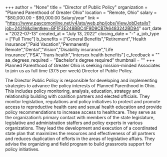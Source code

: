 +++
author = "None"
title = "Director of Public Policy"
organization = "Planned Parenthood of Greater Ohio"
location = "Remote, Ohio"
salary = "$80,000.00 - $90,000.00 Salary/year"
link = "https://www.paycomonline.net/v4/ats/web.php/jobs/ViewJobDetails?job=24316&clientkey=BF1F3E248BBC4F9D9CB7A6483242BD94"
sort_date = "2022-07-13"
created_at = "July 13, 2022"
closing_date = "-"
a_job_type = ["Full Time"]
b_benefits = ["General Benefits","Retirement","Health Insurance","Paid Vacation","Permanently Remote","Dental","Vision","Disability insurance","Life insurance","FSA","Trans health","Intersex health benefits"]
c_feedback = ""
aa_degrees_required = "Bachelor's degree required"
thumbnail = ""
+++
Planned Parenthood of Greater Ohio is seeking mission-minded Associates to join us as full time (37.5 per week) Director of Public Policy.

The Director Public Policy is responsible for developing and implementing strategies to advance the policy interests of Planned Parenthood in Ohio. This includes policy monitoring, analysis, education, strategy and relationship building with coalition partners and elected officials. They monitor legislation, regulations and policy initiatives to protect and promote access to reproductive health care and sexual health education and provide policy recommendations to increase access to healthcare.  They serve as the organization’s primary contact with members of the state legislature, legislative and administration staffers and policy experts in various organizations. They lead the development and execution of a coordinated state plan that maximizes the resources and effectiveness of all partners and reduces duplication of efforts in the areas of legislative affairs. They advise the organizing and field program to build grassroots support for policy initiatives.